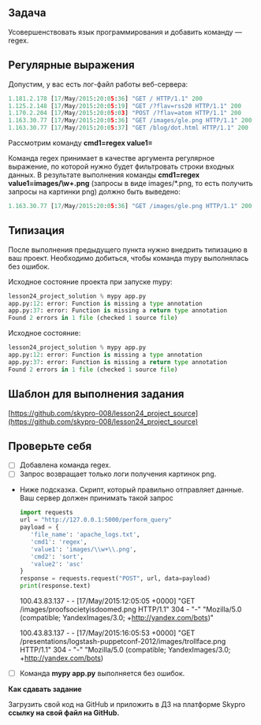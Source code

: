 ## Задача

Усовершенствовать язык программирования и добавить команду — regex.

## Регулярные выражения

Допустим, у вас есть лог-файл работы веб-сервера:

```python
1.181.2.178 [17/May/2015:20:05:36] "GET / HTTP/1.1" 200
1.125.2.148 [17/May/2015:20:05:19] "GET /?flav=rss20 HTTP/1.1" 200
1.170.2.204 [17/May/2015:20:05:03] "POST /?flav=atom HTTP/1.1" 200
1.163.30.77 [17/May/2015:20:05:36] "GET /images/gle.png HTTP/1.1" 200
1.163.30.77 [17/May/2015:20:05:37] "GET /blog/dot.html HTTP/1.1" 200
```

Рассмотрим команду **cmd1=regex value1=<regex>**

Команда regex принимает в качестве аргумента регулярное выражение, по которой нужно будет фильтровать строки входных данных. В результате выполнения команды **cmd1=regex value1=images\/\w+\.png** (запросы в виде images/*.png, то есть получить запросы на картинки png) должно быть выведено:

```python
1.163.30.77 [17/May/2015:20:05:36] "GET /images/gle.png HTTP/1.1" 200
```

## Типизация

После выполнения предыдущего пункта нужно внедрить типизацию в ваш проект. Необходимо добиться, чтобы команда mypy выполнялась без ошибок.

Исходное состояние проекта при запуске mypy:

```python
lesson24_project_solution % mypy app.py
app.py:12: error: Function is missing a type annotation
app.py:37: error: Function is missing a return type annotation
Found 2 errors in 1 file (checked 1 source file)
```

Исходное состояние:

```python
lesson24_project_solution % mypy app.py
app.py:12: error: Function is missing a type annotation
app.py:37: error: Function is missing a return type annotation
Found 2 errors in 1 file (checked 1 source file)
```

## Шаблон для выполнения задания

[https://github.com/skypro-008/lesson24_project_source](https://github.com/skypro-008/lesson24_project_source)

## Проверьте себя

- [ ]  Добавлена команда regex.
- [ ]  Запрос возвращает только логи получения картинок png.
- Ниже подсказка. Скрипт, который правильно отправляет данные. Ваш сервер должен принимать такой запрос
    
    ```python
    import requests
    url = "http://127.0.0.1:5000/perform_query"
    payload = {
       'file_name': 'apache_logs.txt',
       'cmd1': 'regex',
       'value1': 'images/\\w+\\.png',
       'cmd2': 'sort',
       'value2': 'asc'
    }
    response = requests.request("POST", url, data=payload)
    print(response.text)
    ```
    
    100.43.83.137 - - [17/May/2015:12:05:05 +0000] "GET /images/proofsocietyisdoomed.png HTTP/1.1" 304 - "-" "Mozilla/5.0 (compatible; YandexImages/3.0; +http://yandex.com/bots)"
    
    100.43.83.137 - - [17/May/2015:16:05:53 +0000] "GET /presentations/logstash-puppetconf-2012/images/trollface.png HTTP/1.1" 304 - "-" "Mozilla/5.0 (compatible; YandexImages/3.0; +http://yandex.com/bots)
    
- [ ]  Команда **mypy app.py** выполняется без ошибок.

**Как сдавать задание**

Загрузить свой код на GitHub и приложить в ДЗ на платформе Skypro **ссылку на свой файл на GitHub.**
